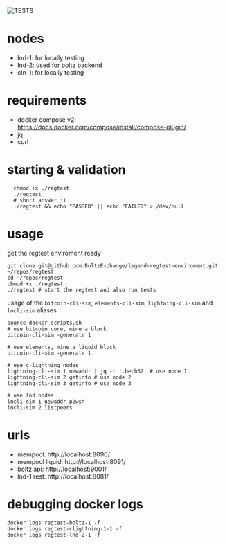 ![TESTS](https://github.com/BoltzExchange/legend-regtest-enviroment/actions/workflows/ci.yml/badge.svg)

# nodes
* lnd-1: for locally testing
* lnd-2: used for boltz backend
* cln-1: for locally testing

# requirements
* docker compose v2: https://docs.docker.com/compose/install/compose-plugin/
* jq
* curl

# starting & validation
```console
  chmod +x ./regtest
  ./regtest
  # short answer :)
  ./regtest && echo "PASSED" || echo "FAILED" > /dev/null
```

# usage
get the regtest enviroment ready
```console
git clone git@github.com:BoltzExchange/legend-regtest-enviroment.git ~/repos/regtest
cd ~/repos/regtest
chmod +x ./regtest
./regtest # start the regtest and also run tests
```

usage of the `bitcoin-cli-sim`, `elements-cli-sim`, `lightning-cli-sim` and `lncli-sim` aliases
```console
source docker-scripts.sh
# use bitcoin core, mine a block
bitcoin-cli-sim -generate 1

# use elements, mine a liquid block
bitcoin-cli-sim -generate 1

# use c-lightning nodes
lightning-cli-sim 1 newaddr | jq -r '.bech32' # use node 1
lightning-cli-sim 2 getinfo # use node 2
lightning-cli-sim 3 getinfo # use node 3

# use lnd nodes
lncli-sim 1 newaddr p2wsh
lncli-sim 2 listpeers
```

# urls
* mempool: http://localhost:8090/
* mempool liquid: http://localhost:8091/
* boltz api: http://localhost:9001/
* lnd-1 rest: http://localhost:8081/

# debugging docker logs
```console
docker logs regtest-boltz-1 -f
docker logs regtest-clightning-1-1 -f
docker logs regtest-lnd-2-1 -f
```
